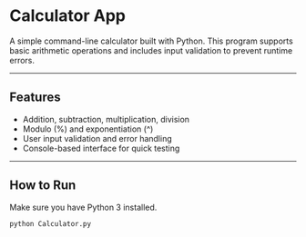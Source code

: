 # Calculator App

A simple command-line calculator built with Python. This program supports basic arithmetic operations and includes input validation to prevent runtime errors.

---

## Features

- Addition, subtraction, multiplication, division
- Modulo (%) and exponentiation (^)
- User input validation and error handling
- Console-based interface for quick testing

---

## How to Run

Make sure you have Python 3 installed.

```bash
python Calculator.py
